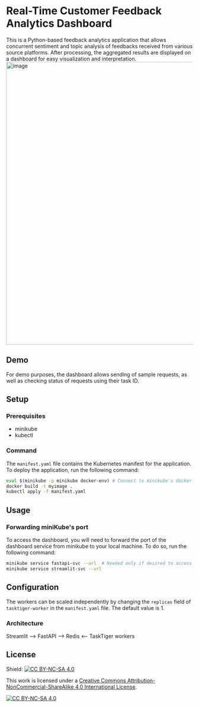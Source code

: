 # Real-Time Customer Feedback Analytics Dashboard

This is a Python-based feedback analytics application that allows concurrent sentiment and topic analysis of feedbacks received from various source platforms. After processing, the aggregated results are displayed on a dashboard for easy visualization and interpretation.
<img width="764" alt="image" src="https://github.com/devmrfitz/feedback-analytics-dashboard/assets/58381523/7e7f8d08-c55d-4382-bb98-dd278f3b2c29">


## Demo
For demo purposes, the dashboard allows sending of sample requests, as well as checking status of requests using their task ID.

## Setup
### Prerequisites
- minikube
- kubectl

### Command
The `manifest.yaml` file contains the Kubernetes manifest for the application. To deploy the application, run the following command:
```bash
eval $(minikube -p minikube docker-env) # Connect to minikube's docker daemon
docker build -t myimage .
kubectl apply -f manifest.yaml
```
 
## Usage
### Forwarding miniKube's port
To access the dashboard, you will need to forward the port of the dashboard service from minikube to your local machine. To do so, run the following command:
```bash
minikube service fastapi-svc --url  # Needed only if desired to access the FastAPI deployment directly
minikube service streamlit-svc --url
```

## Configuration
The workers can be scaled independently by changing the `replicas` field of `tasktiger-worker` in the `manifest.yaml` file. The default value is 1.

### Architecture
Streamlit --> FastAPI --> Redis <-- TaskTiger workers


## License
Shield: [![CC BY-NC-SA 4.0][cc-by-nc-sa-shield]][cc-by-nc-sa]

This work is licensed under a
[Creative Commons Attribution-NonCommercial-ShareAlike 4.0 International License][cc-by-nc-sa].

[![CC BY-NC-SA 4.0][cc-by-nc-sa-image]][cc-by-nc-sa]

[cc-by-nc-sa]: http://creativecommons.org/licenses/by-nc-sa/4.0/
[cc-by-nc-sa-image]: https://licensebuttons.net/l/by-nc-sa/4.0/88x31.png
[cc-by-nc-sa-shield]: https://img.shields.io/badge/License-CC%20BY--NC--SA%204.0-lightgrey.svg
